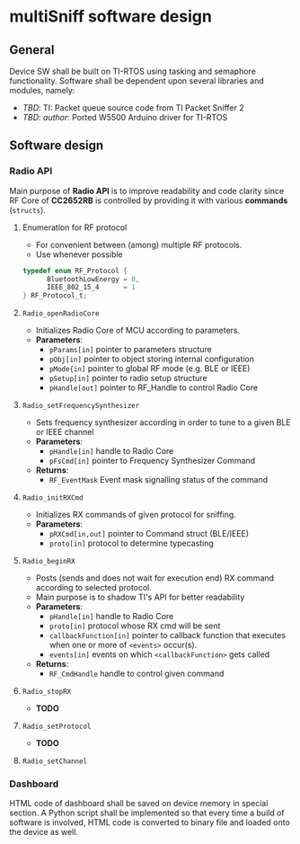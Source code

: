 # multiSniff software design

## General

Device SW shall be built on TI-RTOS using tasking and semaphore functionality. Software shall be dependent upon several libraries and modules, namely:

- _TBD_: TI: Packet queue source code from TI Packet Sniffer 2
- _TBD_: _author_: Ported W5500 Arduino driver for TI-RTOS

## Software design

### Radio API

Main purpose of **Radio API** is to improve readability and code clarity since RF Core of **CC2652RB** is controlled by providing it with various **commands** (`structs`).

1. Enumeration for RF protocol

   - For convenient between (among) multiple RF protocols.
   - Use whenever possible

   ```C
   typedef enum RF_Protocol {
         BluetoothLowEnergy = 0,
         IEEE_802_15_4      = 1
   } RF_Protocol_t;

   ```

1. `Radio_openRadioCore`

   - Initializes Radio Core of MCU according to parameters.
   - **Parameters**:
     - `pParams[in]` pointer to parameters structure
     - `pObj[in]` pointer to object storing internal configuration
     - `pMode{in]` pointer to global RF mode (e.g. BLE or IEEE)
     - `pSetup[in]` pointer to radio setup structure
     - `pHandle[out]` pointer to RF_Handle to control Radio Core

1. `Radio_setFrequencySynthesizer`

   - Sets frequency synthesizer according in order to tune to a given BLE or IEEE channel
   - **Parameters**:
     - `pHandle[in]` handle to Radio Core
     - `pFsCmd[in]` pointer to Frequency Synthesizer Command
   - **Returns**:
     - `RF_EventMask` Event mask signalling status of the command

1. `Radio_initRXCmd`

   - Initializes RX commands of given protocol for sniffing.
   - **Parameters**:
     - `pRXCmd[in,out]` pointer to Command struct (BLE/IEEE)
     - `proto[in]` protocol to determine typecasting

1. `Radio_beginRX`

   - Posts (sends and does not wait for execution end) RX command according to selected protocol.
   - Main purpose is to shadow TI's API for better readability
   - **Parameters**:
     - `pHandle[in]` handle to Radio Core
     - `proto[in]` protocol whose RX cmd will be sent
     - `callbackFunction[in]` pointer to callback function that executes when one or more of `<events>` occur(s).
     - `events[in]` events on which `<callbackFunction>` gets called
   - **Returns**:
     - `RF_CmdHandle` handle to control given command

1. `Radio_stopRX`

   - **TODO**

1. `Radio_setProtocol`

   - **TODO**

1. `Radio_setChannel`

### Dashboard

HTML code of dashboard shall be saved on device memory in special section. A Python script shall be implemented so that every time a build of software is involved, HTML code is converted to binary file and loaded onto the device as well.
